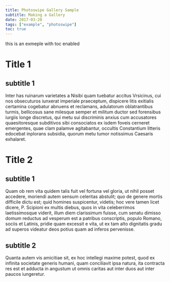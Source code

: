```yaml
---
title: Photoswipe Gallery Sample
subtitle: Making a Gallery
date: 2017-03-20
tags: ["example", "photoswipe"]
toc: true
---
```


this is an exmeple with toc enabled

<!--more-->

# Title 1

## subtitle 1

Inter has ruinarum varietates a Nisibi quam tuebatur accitus Vrsicinus, cui nos obsecuturos iunxerat imperiale praeceptum, dispicere litis exitialis certamina cogebatur abnuens et reclamans, adulatorum oblatrantibus turmis, bellicosus sane milesque semper et militum ductor sed forensibus iurgiis longe discretus, qui metu sui discriminis anxius cum accusatores quaesitoresque subditivos sibi consociatos ex isdem foveis cerneret emergentes, quae clam palamve agitabantur, occultis Constantium litteris edocebat inplorans subsidia, quorum metu tumor notissimus Caesaris exhalaret.


# Title 2

## subtitle 1

Quam ob rem vita quidem talis fuit vel fortuna vel gloria, ut nihil posset accedere, moriendi autem sensum celeritas abstulit; quo de genere mortis difficile dictu est; quid homines suspicentur, videtis; hoc vere tamen licet dicere, P. Scipioni ex multis diebus, quos in vita celeberrimos laetissimosque viderit, illum diem clarissimum fuisse, cum senatu dimisso domum reductus ad vesperum est a patribus conscriptis, populo Romano, sociis et Latinis, pridie quam excessit e vita, ut ex tam alto dignitatis gradu ad superos videatur deos potius quam ad inferos pervenisse.

## subtitle 2

Quanta autem vis amicitiae sit, ex hoc intellegi maxime potest, quod ex infinita societate generis humani, quam conciliavit ipsa natura, ita contracta res est et adducta in angustum ut omnis caritas aut inter duos aut inter paucos iungeretur.